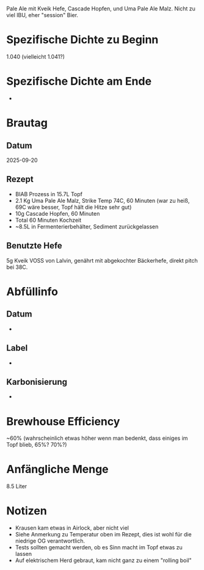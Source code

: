 # <Pale Ale>
Pale Ale mit Kveik Hefe, Cascade Hopfen, und Uma Pale Ale Malz. Nicht zu viel IBU, eher "session" Bier.

# Spezifische Dichte zu Beginn
1.040 (vielleicht 1.041?)

# Spezifische Dichte am Ende
-

# Brautag
## Datum
2025-09-20

## Rezept
- BIAB Prozess in 15.7L Topf
- 2.1 Kg Uma Pale Ale Malz, Strike Temp 74C, 60 Minuten (war zu heiß, 69C wäre besser, Topf hält die Hitze sehr gut)
- 10g Cascade Hopfen, 60 Minuten
- Total 60 Minuten Kochzeit
- ~8.5L in Fermenterierbehälter, Sediment zurückgelassen

## Benutzte Hefe
5g Kveik VOSS von Lalvin, genährt mit abgekochter Bäckerhefe, direkt pitch bei 38C.

# Abfüllinfo
## Datum
-

## Label
-

## Karbonisierung
- 

# Brewhouse Efficiency
~60% (wahrscheinlich etwas höher wenn man bedenkt, dass einiges im Topf blieb, 65%? 70%?)

# Anfängliche Menge
8.5 Liter

# Notizen
- Krausen kam etwas in Airlock, aber nicht viel
- Siehe Anmerkung zu Temperatur oben im Rezept, dies ist wohl für die niedrige OG verantwortlich.
- Tests sollten gemacht werden, ob es Sinn macht im Topf etwas zu lassen
- Auf elektrischem Herd gebraut, kam nicht ganz zu einem "rolling boil"